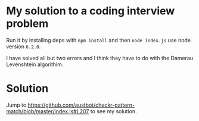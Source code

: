 # My solution to a coding interview problem
Run it by installing deps with `npm install` and then `node index.js` use node version `6.2.0`.

I have solved all but two errors and I think they have to do with the Damerau Levenshtein algorithim.

# Solution
Jump to https://github.com/austbot/checkr-pattern-match/blob/master/index.js#L207 to see my solution.